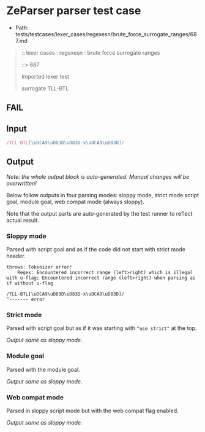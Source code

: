 # ZeParser parser test case

- Path: tests/testcases/lexer_cases/regexesn/brute_force_surrogate_ranges/687.md

> :: lexer cases : regexesn : brute force surrogate ranges
>
> ::> 687
>
> Imported lexer test
>
> surrogate TLL-BTL

## FAIL

## Input

`````js
/TLL-BTL[\uDCA9\uD83D\uD83D-x\uDCA9\uD83D]/
`````

## Output

_Note: the whole output block is auto-generated. Manual changes will be overwritten!_

Below follow outputs in four parsing modes: sloppy mode, strict mode script goal, module goal, web compat mode (always sloppy).

Note that the output parts are auto-generated by the test runner to reflect actual result.

### Sloppy mode

Parsed with script goal and as if the code did not start with strict mode header.

`````
throws: Tokenizer error!
    Regex: Encountered incorrect range (left>right) which is illegal with u-flag; Encountered incorrect range (left>right) when parsing as if without u-flag

/TLL-BTL[\uDCA9\uD83D\uD83D-x\uDCA9\uD83D]/
^------- error
`````

### Strict mode

Parsed with script goal but as if it was starting with `"use strict"` at the top.

_Output same as sloppy mode._

### Module goal

Parsed with the module goal.

_Output same as sloppy mode._

### Web compat mode

Parsed in sloppy script mode but with the web compat flag enabled.

_Output same as sloppy mode._
